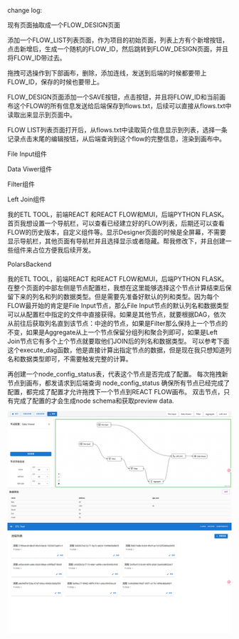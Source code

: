 change log:

现有页面抽取成一个FLOW_DESIGN页面

添加一个FLOW_LIST列表页面，作为项目的初始页面，列表上方有个新增按钮，点击新增后，生成一个随机的FLOW_ID，然后跳转到FLOW_DESIGN页面，并且将FLOW_ID带过去。

拖拽可选操作到下部画布，删除，添加连线，发送到后端的时候都要带上FLOW_ID，保存的时候也要带上。

FLOW_DESIGN页面添加一个SAVE按钮，点击按钮，并且将FLOW_ID和当前画布这个FLOW的所有信息发送给后端保存到flows.txt，后续可以直接从flows.txt中读取出来显示到页面中。

FLOW LIST列表页面打开后，从flows.txt中读取简介信息显示到列表，选择一条记录点击末尾的编辑按钮，从后端查询到这个flow的完整信息，渲染到画布中。

File Input组件

Data Viwer组件

Filter组件

Left Join组件

我的ETL TOOL，前端REACT 和REACT FLOW和MUI，后端PYTHON FLASK。
首页我想设置一个导航栏，可以查看已经建立好的FLOW列表，后期还可以查看FLOW的历史版本，自定义组件等。显示Designer页面的时候是全屏幕，不需要显示导航栏，其他页面有导航栏并且选择显示或者隐藏。帮我修改下，并且创建一些组件来占位方便我后续开发。

PolarsBackend

我的ETL TOOL，前端REACT 和REACT FLOW和MUI，后端PYTHON FLASK。
在整个页面的中部左侧是节点配置栏，我想在这里能够选择这个节点计算结束后保留下来的列名和列的数据类型。但是需要先准备好默认的列和类型。因为每个FLOW最开始的肯定是File Input节点，那么File Input节点的默认列名和数据类型可以从配置栏中指定的文件中直接获得。如果是其他节点，就要根据DAG，依次从前往后获取列名直到该节点：中途的节点，如果是Filter那么保持上一个节点的不变，如果是Aggregate从上一个节点保留分组列和聚合列即可，如果是Left Join节点它有多个上个节点就要取他们JOIN后的列名和数据类型。
可以参考下面这个execute_dag函数，他是直接计算出指定节点的数据，但是现在我只想知道列名和数据类型即可，不需要触发完整的计算。

再创建一个node_config_status表，代表这个节点是否完成了配置。
每次拖拽新节点到画布，都发请求到后端查询 node_config_status 确保所有节点已经完成了配置，都完成了配置才允许拖拽下一个节点到REACT FLOW画布。
双击节点，只有完成了配置的才会生成node schema和获取preview data.



<!-- todo -->
<!-- big data test -->

![Designer页面](doc/pic/Designer0522.png)
![Dashboard页面](doc/pic/Dashboard0522.png)
